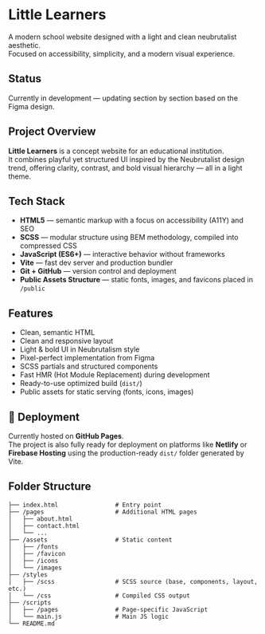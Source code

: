 # Little Learners

A modern school website designed with a light and clean neubrutalist aesthetic.  
Focused on accessibility, simplicity, and a modern visual experience.

## Status

Currently in development — updating section by section based on the Figma design.

## Project Overview

**Little Learners** is a concept website for an educational institution.  
It combines playful yet structured UI inspired by the Neubrutalist design trend, offering clarity, contrast, and bold visual hierarchy — all in a light theme.

## Tech Stack

- **HTML5** — semantic markup with a focus on accessibility (A11Y) and SEO
- **SCSS** — modular structure using BEM methodology, compiled into compressed CSS
- **JavaScript (ES6+)** — interactive behavior without frameworks
- **Vite** — fast dev server and production bundler
- **Git + GitHub** — version control and deployment
- **Public Assets Structure** — static fonts, images, and favicons placed in `/public`

## Features

- Clean, semantic HTML
- Clean and responsive layout
- Light & bold UI in Neubrutalism style
- Pixel-perfect implementation from Figma
- SCSS partials and structured components
- Fast HMR (Hot Module Replacement) during development
- Ready-to-use optimized build (`dist/`)
- Public assets for static serving (fonts, icons, images)

## 🚀 Deployment

Currently hosted on **GitHub Pages**.  
The project is also fully ready for deployment on platforms like **Netlify** or **Firebase Hosting** using the production-ready `dist/` folder generated by Vite.

## Folder Structure

```
├── index.html                # Entry point
├── /pages                    # Additional HTML pages
│   ├── about.html
│   ├── contact.html
│   └── ...
├── /assets                   # Static content
│   ├── /fonts
│   ├── /favicon
│   ├── /icons
│   └── /images
├── /styles
│   ├── /scss                 # SCSS source (base, components, layout, etc.)
│   └── /css                  # Compiled CSS output
├── /scripts
│   ├── /pages                # Page-specific JavaScript
│   └── main.js               # Main JS logic
└── README.md
```
